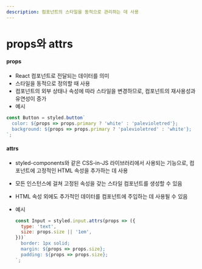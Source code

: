 ```yaml
---
description: 컴포넌트의 스타일을 동적으로 관리하는 데 사용
---
```


# props와 attrs

#### props

* React 컴포넌트로 전달되는 데이터를 의미
* 스타일을 동적으로 정의할 때 사용
* 컴포넌트의 외부 상태나 속성에 따라 스타일을 변경하므로, 컴포넌트의 재사용성과 유연성이 증가
* 예시

```javascript
const Button = styled.button`
  color: ${props => props.primary ? 'white' : 'palevioletred'};
  background: ${props => props.primary ? 'palevioletred' : 'white'};
`;
```

#### attrs

* styled-components와 같은 CSS-in-JS 라이브러리에서 사용되는 기능으로, 컴포넌트에 고정적인 HTML 속성을 추가하는 데 사용
* 모든 인스턴스에 걸쳐 고정된 속성을 갖는 스타일 컴포넌트를 생성할 수 있음
* HTML 속성 외에도 추가적인 데이터를 컴포넌트에 주입하는 데 사용될 수 있음
*   예시

    ```javascript
    const Input = styled.input.attrs(props => ({
      type: 'text',
      size: props.size || '1em',
    }))`
      border: 1px solid;
      margin: ${props => props.size};
      padding: ${props => props.size};
    `;

    ```
